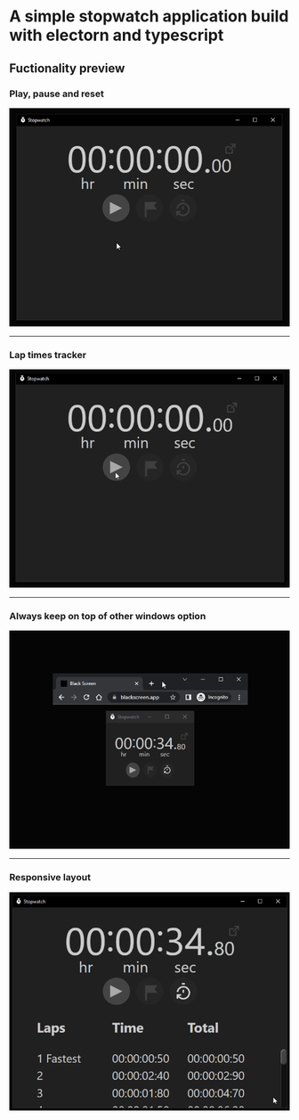 # A simple stopwatch application build with electorn and typescript
## Fuctionality preview
### Play, pause and reset
![Alt Text](https://raw.githubusercontent.com/StiliyanStoyanov/stopwatch/main/preview/play-pause-reset.gif)

---
### Lap times tracker 
![Alt Text](https://raw.githubusercontent.com/StiliyanStoyanov/stopwatch/main/preview/lap-timers-tracker.gif)

---

### Always keep on top of other windows option
![Alt Text](https://raw.githubusercontent.com/StiliyanStoyanov/stopwatch/main/preview/keep-on-top.gif)

---
### Responsive layout
![Alt Text](https://raw.githubusercontent.com/StiliyanStoyanov/stopwatch/main/preview/responsive-layout.gif)

